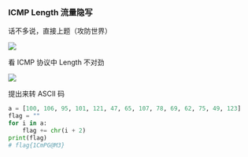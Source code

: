 ### ICMP Length 流量隐写

话不多说，直接上题（攻防世界）

![](https://pic1.imgdb.cn/item/67ea6f8a0ba3d5a1d7e82525.png)

看 ICMP 协议中 Length 不对劲

![](https://pic1.imgdb.cn/item/67ea71ec0ba3d5a1d7e82936.png)

提出来转 ASCII 码

```python
a = [100, 106, 95, 101, 121, 47, 65, 107, 78, 69, 62, 75, 49, 123]
flag = ""
for i in a:
    flag += chr(i + 2)
print(flag)
# flag{1CmPG@M3}
```

